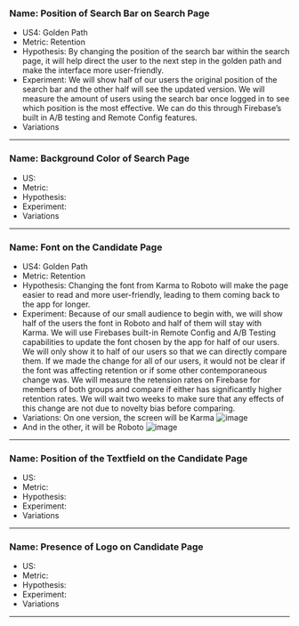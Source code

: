 ### Name: Position of Search Bar on Search Page
- US4: Golden Path
- Metric: Retention 
- Hypothesis: By changing the position of the search bar within the search page, it will help direct the user to the next step in the golden path and make the interface more user-friendly.
- Experiment: We will show half of our users the original position of the search bar and the other half will see the updated version. We will measure the amount of users using the search bar once logged in to see which position is the most effective. We can do this through Firebase’s built in A/B  testing and Remote Config features.
- Variations
---
### Name: Background Color of Search Page
- US:
- Metric:
- Hypothesis:
- Experiment:
- Variations
---
### Name: Font on the Candidate Page
- US4: Golden Path
- Metric: Retention
- Hypothesis: Changing the font from Karma to Roboto will make the page easier to read and more user-friendly, leading to them coming back to the app for longer.
- Experiment: Because of our small audience to begin with, we will show half of the users the font in Roboto and half of them will stay with Karma. We will use Firebases built-in Remote Config and A/B Testing capabilities to update the font chosen by the app for half of our users. We will only show it to half of our users so that we can directly compare them. If we made the change for all of our users, it would not be clear if the font was affecting retention or if some other contemporaneous change was. We will measure the retension rates on Firebase for members of both groups and compare if either has significantly higher retention rates. We will wait two weeks to make sure that any effects of this change are not due to novelty bias before comparing.
- Variations: On one version, the screen will be Karma
![image](https://github.com/user-attachments/assets/9d573bad-3583-4c79-abb7-ee1817c18557)
- And in the other, it will be Roboto
![image](https://github.com/user-attachments/assets/b834e66e-a65f-4604-b53f-0773da7c686e)

---
### Name: Position of the Textfield on the Candidate Page
- US:
- Metric:
- Hypothesis:
- Experiment:
- Variations
---
### Name: Presence of Logo on Candidate Page
- US:
- Metric:
- Hypothesis:
- Experiment:
- Variations
---
